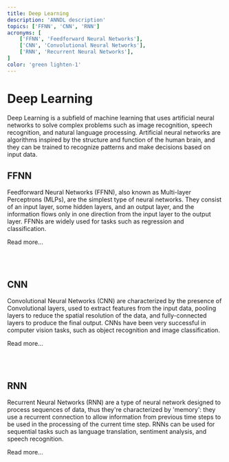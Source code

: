 ```yaml
---
title: Deep Learning
description: 'ANNDL description'
topics: ['FFNN', 'CNN', 'RNN']
acronyms: [
    ['FFNN', 'Feedforward Neural Networks'],
    ['CNN', 'Convolutional Neural Networks'],
    ['RNN', 'Recurrent Neural Networks'],
]
color: 'green lighten-1'
---
```


# Deep Learning
Deep Learning is a subfield of machine learning that uses artificial neural networks to solve complex problems such as image recognition, speech recognition, and natural language processing. Artificial neural networks are algorithms inspired by the structure and function of the human brain, and they can be trained to recognize patterns and make decisions based on input data.

## FFNN
Feedforward Neural Networks (FFNN), also known as Multi-layer Perceptrons (MLPs), are the simplest type of neural networks. They consist of an input layer, some hidden layers, and an output layer, and the information flows only in one direction from the input layer to the output layer. FFNNs are widely used for tasks such as regression and classification.

<md-btn to="/learn/deep-learning-1" nuxt outlined>Read more...</md-btn>

<br><br>

## CNN
Convolutional Neural Networks (CNN) are characterized by the presence of Convolutional layers, used to extract features from the input data, pooling layers to reduce the spatial resolution of the data, and fully-connected layers to produce the final output. CNNs have been very successful in computer vision tasks, such as object recognition and image classification.

<md-btn to="/learn/deep-learning-2" nuxt outlined>Read more...</md-btn>

<br><br>

## RNN
Recurrent Neural Networks (RNN) are a type of neural network designed to process sequences of data, thus they're characterized by 'memory': they use a recurrent connection to allow information from previous time steps to be used in the processing of the current time step. RNNs can be used for sequential tasks such as language translation, sentiment analysis, and speech recognition.

<md-btn to="/learn/deep-learning-3" nuxt outlined>Read more...</md-btn>
